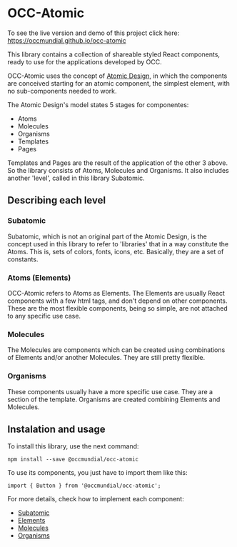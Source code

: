 # OCC-Atomic

To see the live version and demo of this project click here:
https://occmundial.github.io/occ-atomic

This library contains a collection of shareable styled React components, ready to use for the applications developed by OCC.

OCC-Atomic uses the concept of [Atomic Design](http://atomicdesign.bradfrost.com/chapter-2/), in which the components are conceived starting for an atomic component, the simplest element, with no sub-components needed to work.

The Atomic Design's model states 5 stages for componentes:

- Atoms
- Molecules
- Organisms
- Templates
- Pages

Templates and Pages are the result of the application of the other 3 above. So the library consists of Atoms, Molecules and Organisms. It also includes another 'level', called in this library Subatomic.

## Describing each level
### Subatomic
Subatomic, which is not an original part of the Atomic Design, is the concept used in this library to refer to 'libraries' that in a way constitute the Atoms. This is, sets of colors, fonts, icons, etc. Basically, they are a set of constants.

### Atoms (Elements)
OCC-Atomic refers to Atoms as Elements. The Elements are usually React components with a few html tags, and don't depend on other components. These are the most flexible components, being so simple, are not attached to any specific use case.

### Molecules
The Molecules are components which can be created using combinations of Elements and/or another Molecules. They are still pretty flexible.

### Organisms
These components usually have a more specific use case. They are a section of the template. Organisms are created combining Elements and Molecules.

## Instalation and usage
To install this library, use the next command:
```
npm install --save @occmundial/occ-atomic
```
To use its components, you just have to import them like this:
```
import { Button } from '@occmundial/occ-atomic';
```
For more details, check how to implement each component:

- [Subatomic](./docs/Subatomic.md)
- [Elements](./docs/Elements.md)
- [Molecules](./docs/Molecules.md)
- [Organisms]()